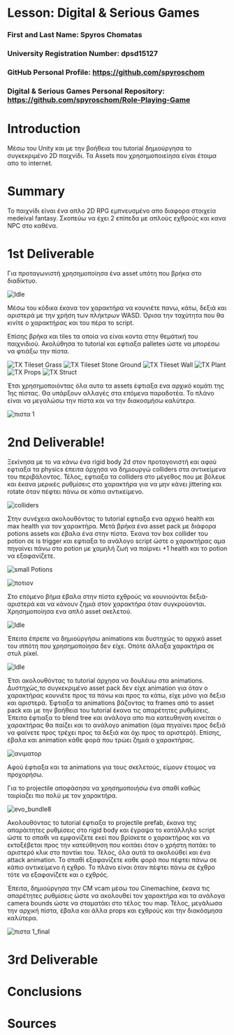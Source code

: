 # Lesson: Digital & Serious Games

### First and Last Name: Spyros Chomatas
### University Registration Number: dpsd15127
### GitHub Personal Profile: https://github.com/spyroschom
### Digital & Serious Games Personal Repository: https://github.com/spyroschom/Role-Playing-Game

# Introduction
Μέσω του Unity και με την βοήθεια του tutorial δημιούργησα το συγκεκριμένο 2D παιχνίδι. Τα Assets που χρησημοποιείησα είναι έτοιμα απο το internet.


# Summary
Το παιχνίδι είναι ένα απλο 2D RPG εμπνευσμένο απο διαφορα στοιχεία medeival fantasy. Σκοπεύω να έχει 2 επίπεδα με απλούς εχθρούς και κανα NPC στο καθένα.

# 1st Deliverable
Για προταγωνιστή χρησημοποίησα ένα asset υπότη που βρήκα στο διαδίκτυο.

![Idle](https://user-images.githubusercontent.com/117836464/207453533-feaa4012-2181-49f8-a359-556e8dba36f9.png)

Μέσω του κόδικα έκανα τον χαρακτήρα να κουνιέτε πανω, κάτω, δεξιά και αριστερά με την χρήση των πλήκτρων WASD. Όρισα την ταχύτητα που θα κινίτε ο χαρακτήρας και του πέρα το script.



Επίσης βρήκα και tiles τα οποία να είναι κοντα στην θεμάτική του παιχνιδιού. Ακολύθησα το tutorial και εφτιαξα palletes ώστε να μπορέσω να φτιάξω την πίστα.



![TX Tileset Grass](https://user-images.githubusercontent.com/117836464/207453964-69c2e64d-1074-43d6-a457-7bb5aa9a3a99.png)
![TX Tileset Stone Ground](https://user-images.githubusercontent.com/117836464/207453966-afd6795f-40b1-47d6-b393-62f06a46a741.png)
![TX Tileset Wall](https://user-images.githubusercontent.com/117836464/207453969-67cc131b-187d-408d-a2b1-188b53eb6a89.png)
![TX Plant](https://user-images.githubusercontent.com/117836464/207453972-ad0dd905-3904-4a45-8e39-4e9de9e156ac.png)
![TX Props](https://user-images.githubusercontent.com/117836464/207453978-07e5b0c5-9902-4437-925d-b1bc125aaf6f.png)
![TX Struct](https://user-images.githubusercontent.com/117836464/207453979-513f2f61-d4c8-4c57-9c6b-4c0b2f280866.png)


Έτσι χρησημοποιόντας όλα αυτα τα assets έφτιαξα ενα αρχικό κομάτι της 1ης πίστας. 
Θα υπάρξουν αλλαγές στα επόμενα παραδοτέα. Το πλάνο είναι να μεγαλώσω την πίστα και να την διακοσμήσω καλύτερα.

![πιστα 1](https://user-images.githubusercontent.com/117836464/207580607-a3ca1ece-7fc9-4a80-81b2-eaf529e5a327.png)


# 2nd Deliverable!

Ξεκίνησα με το να κάνω ένα rigid body 2d στον προταγονιστή και αφού εφτιαξα τα physics έπειτα άρχησα να δημιουργώ colliders στα αντικείμενα του περιβάλοντος.
Τέλος, εφτιαξα τα colliders στο μέγεθος που με βόλευε και έκανα μερικές ρυθμίσεις στο χαρακτήρα για να μην κάνει jittering και rotate όταν πέφτει πάνω σε κάπιο αντικείμενο.

![colliders](https://user-images.githubusercontent.com/117836464/207569044-e8245025-f25c-4229-9544-456cd471aebb.png)


Στην συνέχεια ακολουθόντας το tutorial εφτιαξα ενα αρχικό health και max health για τον χαρακτήρα. Μετά βρήκα ένα asset pack με διάφορα potions assets και έβαλα ένα στην πίστα. Έκανα τον box collider του potion σε is  trigger και εφτιαξα το ανάλογο script ώστε ο χαρακτήρας αμα πηγαίνει πάνω στο potion με χαμηλή ζωή να παίρνει +1 health και το potion να εξαφανίζετε.


![small Potions](https://user-images.githubusercontent.com/117836464/207570576-7e76704c-f19f-4346-b01d-0013630880bf.png)




![ποτιον](https://user-images.githubusercontent.com/117836464/207570511-424a8624-6f2c-4791-90c0-8ffe41f8f68d.png)


Στο επόμενο βήμα έβαλα στην πίστα εχθρούς να κουνιούνται δεξιά-αριστερά και να κάνουν ζημιά στον χαρακτήρα όταν συγκρούονται. Χρησημοποίησα ενα απλό asset σκελετού.



![Idle](https://user-images.githubusercontent.com/117836464/207572290-38461634-c136-41bc-abd3-7935c192ac50.png)


Έπειτα έπρεπε να δημιούργήσω animations και δυστηχώς το αρχικό asset του ιππότη που χρησημοποίησα δεν είχε. Οπότε άλλαξα χαρακτήρα σε στυλ pixel.



![Idle](https://user-images.githubusercontent.com/117836464/207573117-f036dfd6-6627-42a7-9c65-6e12de2ebeb9.png)


Έτσι ακολουθόντας το tutorial άρχησα να δουλέυω στα animations. Δυστηχώς,το συγκεκριμένο asset pack δεν είχε animation για όταν ο χαρακτήρας κουνιέτε προς τα πάνω και προς τα κάτω, είχε μόνο για δεξια και αριστερά. Έφτιαξα τα animations βάζοντας τα frames από το asset pack και με την βοήθεια του tutorial έκανα τις απαρέτητες ρυθμίσεις. Έπειτα έφτιαξα το blend tree και ανάλογα απο πια κατευθηνση κινείται ο χαρακτήρας θα παίζει και το ανάλογο animation (άμα πηγαίνει προς δεξιά να φαίνετε προς τρέχει προς τα δεξιά και όχι προς τα αριστερά). Επίσης, έβαλα και animation κάθε φορά που τρώει ζημιά ο χαρακτήρας.

![ανιματορ](https://user-images.githubusercontent.com/117836464/207575891-2201e17f-5507-4491-a5b7-280484e4a423.png)


Αφού έφτιαξα και τα animations για τους σκελετούς, είμουν έτοιμος να προχορήσω.


Για το projectile αποφάσησα να χρησημοποιήσω ένα σπαθί καθώς ταιρίαζει πιο πολύ με τον χαρακτήρα.



![evo_bundle8](https://user-images.githubusercontent.com/117836464/207577140-a9eccd32-a936-47ce-bee9-b38cf4edcbcb.png)


Ακολουθόντας το tutorial έφτιαξα το projectile prefab, έκανα της απαράιτητες ρυθμίσεις στο rigid body και έγραψα το κατάλληλο script ώστε το σπαθι να εμφανίζετε εκεί που βρίσκετε ο χαρακτήρας και να εκτοξέβεται προς την κατεύθηνση που κοιτάει όταν ο χρήστη πατάει το αριστερό κλικ στο ποντίκι του. Τέλος, όλα αυτά τα ακολούθεί και ένα attack animation. Το σπαθί εξαφανίζετε καθε φορά που πέφτει πάνω σε κάπιο αντικείμενο ή εχθρο. Το πλάνο είναι όταν πέφτει πάνω σε έχθρο τότε να εξαφανίζετε και ο εχθρός.


Έπειτα, δημιούργησα την CM vcam μέσω του Cinemachine, έκανα τις απαρέτητες ρυθμίσεις ώστε να ακολουθεί τον χαρακτήρα και τα ανάλογα camera bounds ώστε να σταματάει στο τέλος του map. Τέλος, μεγάλωσα την αρχική πίστα, έβαλα και άλλα props και εχθρούς και την διακόσμησα καλύτερα.



![πιστα 1_final](https://user-images.githubusercontent.com/117836464/207580449-868ac2b5-a4e4-4a2c-a2bb-6d3ef9daafc2.png)




# 3rd Deliverable 


# Conclusions


# Sources

